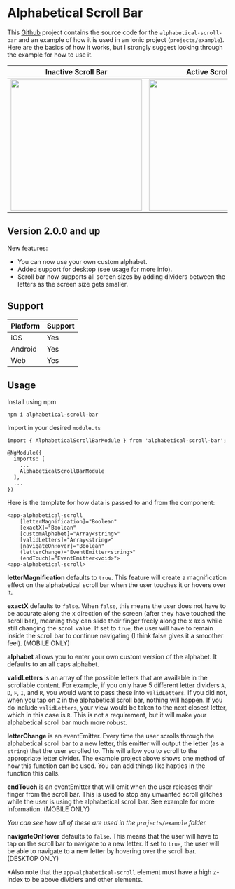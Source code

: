# Alphabetical Scroll Bar

This [Github](https://github.com/mooalot/alphabetical-scroll-bar) project contains the source code for the `alphabetical-scroll-bar` and an example of how it is used in an ionic project (`projects/example`). Here are the basics of how it works, but I strongly suggest looking through the example for how to use it.

|                                                     Inactive Scroll Bar                                                     |                                                     Active Scroll Bar                                                      |
| :-------------------------------------------------------------------------------------------------------------------------: | :------------------------------------------------------------------------------------------------------------------------: |
| <img src="https://github.com/mooalot/alphabetical-scroll-bar/blob/main/projects/example/src/assets/image2.PNG" width="300"> | <img src="https://github.com/mooalot/alphabetical-scroll-bar/blob/main/projects/example/src/assets/image.PNG" width="300"> |

## Version 2.0.0 and up

New features:

- You can now use your own custom alphabet.
- Added support for desktop (see usage for more info).
- Scroll bar now supports all screen sizes by adding dividers between the letters as the screen size gets smaller.

## Support

| Platform | Support |
| -------- | ------- |
| iOS      | Yes     |
| Android  | Yes     |
| Web      | Yes     |

## Usage

Install using npm

```
npm i alphabetical-scroll-bar
```

Import in your desired `module.ts`

```
import { AlphabeticalScrollBarModule } from 'alphabetical-scroll-bar';

@NgModule({
  imports: [
    ...
    AlphabeticalScrollBarModule
  ],
  ...
})
```

Here is the template for how data is passed to and from the component:

```
<app-alphabetical-scroll
    [letterMagnification]="Boolean"
    [exactX]="Boolean"
    [customAlphabet]="Array<string>"
    [validLetters]="Array<string>"
    [navigateOnHover]="Boolean"
    (letterChange)="EventEmitter<string>"
    (endTouch)="EventEmitter<void>">
<app-alphabetical-scroll>
```

**letterMagnification** defaults to `true`. This feature will create a magnification effect on the alphabetical scroll bar when the user touches it or hovers over it.

**exactX** defaults to `false`. When `false`, this means the user does not have to be accurate along the x direction of the screen (after they have touched the scroll bar), meaning they can slide their finger freely along the x axis while still changing the scroll value. If set to `true`, the user will have to remain inside the scroll bar to continue navigating (I think false gives it a smoother feel). (MOBILE ONLY)

**alphabet** allows you to enter your own custom version of the alphabet. It defaults to an all caps alphabet.

**validLetters** is an array of the possible letters that are available in the scrollable content. For example, if you only have 5 different letter dividers `A`, `D`, `F`, `I`, and `R`, you would want to pass these into `validLetters`. If you did not, when you tap on `Z` in the alphabetical scroll bar, nothing will happen. If you do include `validLetters`, your view would be taken to the next closest letter, which in this case is `R`. This is not a requirement, but it will make your alphabetical scroll bar much more robust.

**letterChange** is an eventEmitter. Every time the user scrolls through the alphabetical scroll bar to a new letter, this emitter will output the letter (as a `string`) that the user scrolled to. This will allow you to scroll to the appropriate letter divider. The example project above shows one method of how this function can be used. You can add things like haptics in the function this calls.

**endTouch** is an eventEmitter that will emit when the user releases their finger from the scroll bar. This is used to stop any unwanted scroll glitches while the user is using the alphabetical scroll bar. See example for more information. (MOBILE ONLY)

_You can see how all of these are used in the `projects/example` folder._

**navigateOnHover** defaults to `false`. This means that the user will have to tap on the scroll bar to navigate to a new letter. If set to `true`, the user will be able to navigate to a new letter by hovering over the scroll bar. (DESKTOP ONLY)

\*Also note that the `app-alphabetical-scroll` element must have a high z-index to be above dividers and other elements.
